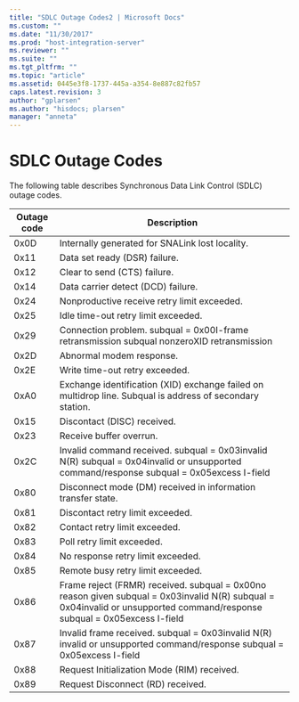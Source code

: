 ```yaml
---
title: "SDLC Outage Codes2 | Microsoft Docs"
ms.custom: ""
ms.date: "11/30/2017"
ms.prod: "host-integration-server"
ms.reviewer: ""
ms.suite: ""
ms.tgt_pltfrm: ""
ms.topic: "article"
ms.assetid: 0445e3f8-1737-445a-a354-8e887c82fb57
caps.latest.revision: 3
author: "gplarsen"
ms.author: "hisdocs; plarsen"
manager: "anneta"
---
```

# SDLC Outage Codes
The following table describes Synchronous Data Link Control (SDLC) outage codes.  


| Outage code |                                                                                Description                                                                                |
|-------------|---------------------------------------------------------------------------------------------------------------------------------------------------------------------------|
|    0x0D     |                                                              Internally generated for SNALink lost locality.                                                              |
|    0x11     |                                                                       Data set ready (DSR) failure.                                                                       |
|    0x12     |                                                                       Clear to send (CTS) failure.                                                                        |
|    0x14     |                                                                    Data carrier detect (DCD) failure.                                                                     |
|    0x24     |                                                                Nonproductive receive retry limit exceeded.                                                                |
|    0x25     |                                                                    Idle time-out retry limit exceeded.                                                                    |
|    0x29     |                                        Connection problem. subqual = 0x00I-frame retransmission subqual nonzeroXID retransmission                                         |
|    0x2D     |                                                                         Abnormal modem response.                                                                          |
|    0x2E     |                                                                      Write time-out retry exceeded.                                                                       |
|    0xA0     |                                 Exchange identification (XID) exchange failed on multidrop line. Subqual is address of secondary station.                                 |
|    0x15     |                                                                        Discontact (DISC) received.                                                                        |
|    0x23     |                                                                          Receive buffer overrun.                                                                          |
|    0x2C     |                  Invalid command received. subqual = 0x03invalid N(R) subqual = 0x04invalid or unsupported command/response subqual = 0x05excess I-field                  |
|    0x80     |                                                       Disconnect mode (DM) received in information transfer state.                                                        |
|    0x81     |                                                                     Discontact retry limit exceeded.                                                                      |
|    0x82     |                                                                       Contact retry limit exceeded.                                                                       |
|    0x83     |                                                                        Poll retry limit exceeded.                                                                         |
|    0x84     |                                                                     No response retry limit exceeded.                                                                     |
|    0x85     |                                                                     Remote busy retry limit exceeded.                                                                     |
|    0x86     | Frame reject (FRMR) received. subqual = 0x00no reason given subqual = 0x03invalid N(R) subqual = 0x04invalid or unsupported command/response subqual = 0x05excess I-field |
|    0x87     |                          Invalid frame received. subqual = 0x03invalid N(R) invalid or unsupported command/response subqual = 0x05excess I-field                          |
|    0x88     |                                                                Request Initialization Mode (RIM) received.                                                                |
|    0x89     |                                                                     Request Disconnect (RD) received.                                                                     |

